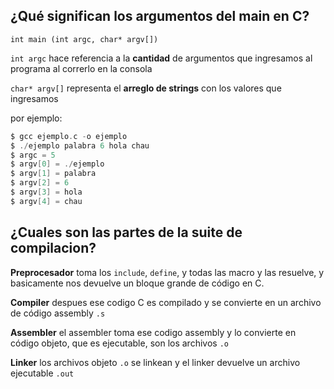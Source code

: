 ## ¿Qué significan los argumentos del main en C?

`int main (int argc, char* argv[])`

`int argc` hace referencia a la **cantidad** de argumentos que ingresamos al programa al correrlo en la consola

`char* argv[]` representa el **arreglo de strings** con los valores que ingresamos

por ejemplo:
```c
$ gcc ejemplo.c -o ejemplo
$ ./ejemplo palabra 6 hola chau
$ argc = 5
$ argv[0] = ./ejemplo
$ argv[1] = palabra
$ argv[2] = 6
$ argv[3] = hola
$ argv[4] = chau
```

## ¿Cuales son las partes de la suite de compilacion?

**Preprocesador** toma los `include`, `define`, y todas las macro y las resuelve, y basicamente nos devuelve un bloque grande de código en C.

**Compiler** despues ese codigo C es compilado y se convierte en un archivo de código assembly `.s`

**Assembler** el assembler toma ese codigo assembly y lo convierte en código objeto, que es ejecutable, son los archivos `.o`

**Linker** los archivos objeto `.o` se linkean y el linker devuelve un archivo ejecutable `.out`




